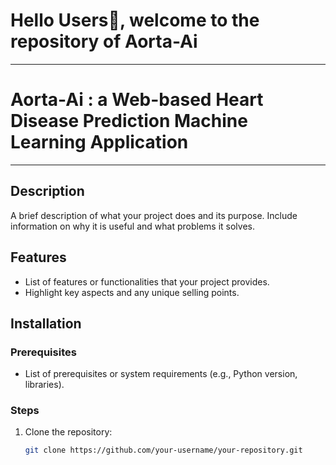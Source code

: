 # Hello Users👋, welcome to the repository of Aorta-Ai
-------
# Aorta-Ai : a Web-based Heart Disease Prediction Machine Learning Application
-----------

## Description

A brief description of what your project does and its purpose. Include information on why it is useful and what problems it solves.

## Features

- List of features or functionalities that your project provides.
- Highlight key aspects and any unique selling points.

## Installation

### Prerequisites

- List of prerequisites or system requirements (e.g., Python version, libraries).

### Steps

1. Clone the repository:
   ```bash
   git clone https://github.com/your-username/your-repository.git
